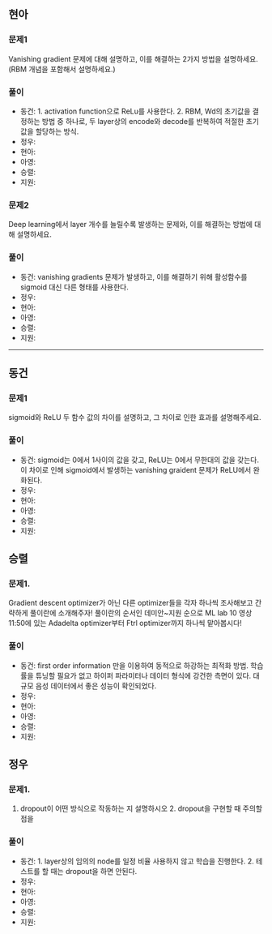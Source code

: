 ## 현아

### 문제1
Vanishing gradient 문제에 대해 설명하고, 이를 해결하는 2가지 방법을 설명하세요. (RBM 개념을 포함해서 설명하세요.)

### 풀이
- 동건: 1. activation function으로 ReLu를 사용한다. 2. RBM, Wd의 초기값을 결정하는 방법 중 하나로, 두 layer상의 encode와 decode를 반복하여 적절한 초기값을 할당하는 방식. 
- 정우: 
- 현아: 
- 아영:
- 승렬: 
- 지원:

### 문제2
Deep learning에서 layer 개수를 늘릴수록 발생하는 문제와, 이를 해결하는 방법에 대해 설명하세요.

### 풀이
- 동건: vanishing gradients 문제가 발생하고, 이를 해결하기 위해 활성함수를 sigmoid 대신 다른 형태를 사용한다. 
- 정우: 
- 현아:
- 아영:
- 승렬:
- 지원:
---

## 동건

### 문제1

sigmoid와 ReLU 두 함수 값의 차이를 설명하고, 그 차이로 인한 효과를 설명해주세요. 

### 풀이

- 동건: sigmoid는 0에서 1사이의 값을 갖고, ReLU는 0에서 무한대의 값을 갖는다. 이 차이로 인해 sigmoid에서 발생하는 vanishing graident 문제가 ReLU에서 완화된다. 
- 정우: 
- 현아: 
- 아영:
- 승렬: 
- 지원:

## 승렬

### 문제1.
Gradient descent optimizer가 아닌 다른 optimizer들을 각자 하나씩 조사해보고 간략하게 풀이란에 소개해주자! 풀이란의 순서인 데미안~지원 순으로 ML lab 10 영상 11:50에 있는 Adadelta optimizer부터 Ftrl optimizer까지 하나씩 맡아봅시다!

### 풀이
- 동건: first order information 만을 이용하여 동적으로 하강하는 최적화 방법. 학습률을 튜닝할 필요가 없고 하이퍼 파라미터나 데이터 형식에 강건한 측면이 있다. 대규모 음성 데이터에서 좋은 성능이 확인되었다. 
- 정우: 
- 현아: 
- 아영:
- 승렬: 
- 지원:

## 정우

### 문제1.
1. dropout이 어떤 방식으로 작동하는 지 설명하시오 2. dropout을 구현할 때 주의할 점을 

### 풀이
- 동건: 1. layer상의 임의의 node를 일정 비율 사용하지 않고 학습을 진행한다. 2. 테스트를 할 때는 dropout을 하면 안된다.   
- 정우: 
- 현아: 
- 아영:
- 승렬: 
- 지원:
